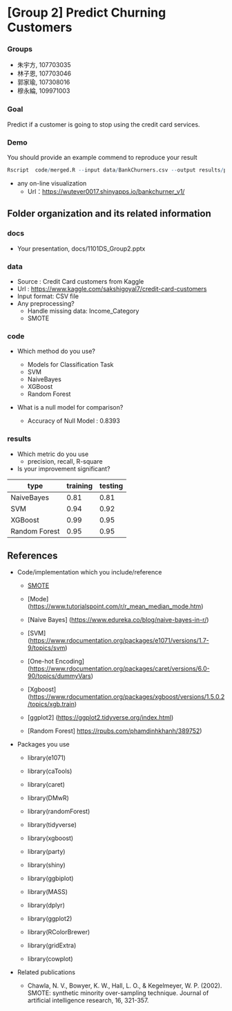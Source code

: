 # [Group 2] Predict Churning Customers

### Groups
* 朱宇方, 107703035
* 林子恩, 107703046 
* 郭家瑜, 107308016
* 穆永綸, 109971003

### Goal
Predict if a customer is going to stop using the credit card services.

### Demo 
You should provide an example commend to reproduce your result
```R
Rscript  code/merged.R --input data/BankChurners.csv --output results/performance.csv

```
* any on-line visualization
  * Url：https://wutever0017.shinyapps.io/bankchurner_v1/
## Folder organization and its related information

### docs
* Your presentation, docs/1101DS_Group2.pptx

### data

* Source : Credit Card customers from Kaggle
* Url : https://www.kaggle.com/sakshigoyal7/credit-card-customers
* Input format: CSV file
* Any preprocessing?
  * Handle missing data: Income_Category
  * SMOTE

### code

* Which method do you use?
  * Models for Classification Task
  * SVM
  * NaiveBayes
  * XGBoost
  * Random Forest
  
* What is a null model for comparison?
  * Accuracy of Null Model : 0.8393

### results

* Which metric do you use 
  * precision, recall, R-square
* Is your improvement significant?

| type | training | testing |
| --------- | -------- | -------- |
| NaiveBayes | 0.81 | 0.81 
| SVM | 0.94 | 0.92 
| XGBoost | 0.99 | 0.95
| Random Forest | 0.95 | 0.95


## References
* Code/implementation which you include/reference 
  * [SMOTE](https://www.rdocumentation.org/packages/DMwR/versions/0.4.1/topics/SMOTE)

  * [Mode] (https://www.tutorialspoint.com/r/r_mean_median_mode.htm)
  * [Naive Bayes] (https://www.edureka.co/blog/naive-bayes-in-r/)
  * [SVM] (https://www.rdocumentation.org/packages/e1071/versions/1.7-9/topics/svm)
  * [One-hot Encoding] (https://www.rdocumentation.org/packages/caret/versions/6.0-90/topics/dummyVars)
  * [Xgboost] (https://www.rdocumentation.org/packages/xgboost/versions/1.5.0.2/topics/xgb.train)
  * [ggplot2] (https://ggplot2.tidyverse.org/index.html)
  * [Random Forest] https://rpubs.com/phamdinhkhanh/389752)

* Packages you use
  * library(e1071)
  * library(caTools)
  * library(caret)
  * library(DMwR)
  * library(randomForest)
  * library(tidyverse)
  * library(xgboost)
  * library(party)

  * library(shiny)
  * library(ggbiplot)
  * library(MASS)
  * library(dplyr)
  * library(ggplot2)
  * library(RColorBrewer)
  * library(gridExtra)
  * library(cowplot)

* Related publications
  * Chawla, N. V., Bowyer, K. W., Hall, L. O., & Kegelmeyer, W. P. (2002). SMOTE: synthetic minority over-sampling technique. Journal of artificial intelligence research, 16, 321-357.
